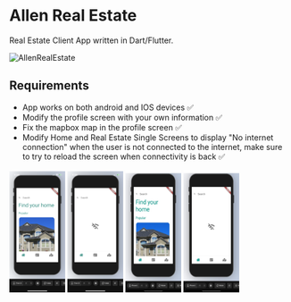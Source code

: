 # Allen Real Estate

Real Estate Client App written in Dart/Flutter.

![AllenRealEstate](https://user-images.githubusercontent.com/20821711/117557117-63db3e00-b035-11eb-9286-778d98697930.gif)

## Requirements
- App works on both android and IOS devices ✅
- Modify the profile screen with your own information ✅
- Fix the mapbox map in the profile screen ✅
- Modify Home and Real Estate Single Screens to display "No internet connection" when the user is not connected to the internet, make sure to try to reload the screen when connectivity is back ✅




<img src="screenshots/IphoneWifi.PNG" width="100" >            <img src="screenshots/IphoneW:OWifi.PNG" width="100" > 
<img src="screenshots/AndroidWithWifi.JPG" width="100" height="220" >       <img src="screenshots/AndroidW:OWifi.JPG" width="100" height="220" > 




